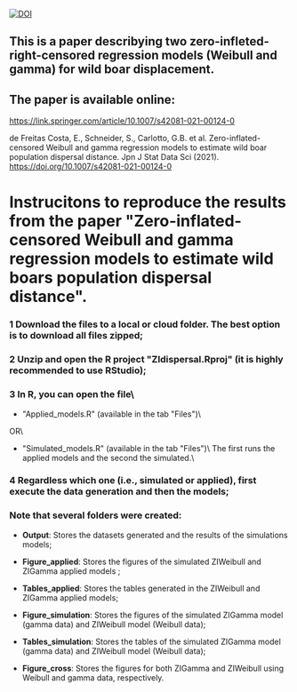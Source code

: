 [![DOI](https://zenodo.org/badge/DOI/10.1007/s42081-021-00124-0.svg)](https://link.springer.com/article/10.1007/s42081-021-00124-0)



## This is a paper describying two zero-infleted-right-censored regression models (Weibull and gamma) for wild boar displacement.

## The paper is available online:

https://link.springer.com/article/10.1007/s42081-021-00124-0

de Freitas Costa, E., Schneider, S., Carlotto, G.B. et al. Zero-inflated-censored Weibull and gamma regression models to estimate wild boar population dispersal distance. Jpn J Stat Data Sci (2021). https://doi.org/10.1007/s42081-021-00124-0



# Instrucitons to reproduce the results from the paper "Zero-inflated-censored Weibull and gamma regression models to estimate wild boars population dispersal distance".




### 1 Download the files to a local or cloud folder. The best option is to download all files zipped;

### 2 Unzip and open the R project "ZIdispersal.Rproj" (it is highly recommended to use RStudio);

### 3 In R, you can open the file\ 

  + "Applied_models.R" (available in the tab "Files")\ 
  
  OR\ 
  
  + "Simulated_models.R" (available in the tab "Files")\ The first runs the applied models and the second the simulated.\ 

### 4 Regardless which one (i.e., simulated or applied), first execute the data generation and then the models;

### Note that several folders were created:
  - **Output**: Stores the datasets generated and the results of the simulations models;
  
  - **Figure_applied**: Stores the figures of the simulated ZIWeibull and ZIGamma applied models ;
  
  - **Tables_applied**: Stores the tables generated in the ZIWeibull and ZIGamma applied models;
  
  - **Figure_simulation**: Stores the figures of the simulated ZIGamma model (gamma data) and ZIWeibull model (Weibull data);
  
  - **Tables_simulation**: Stores the tables of the simulated ZIGamma model (gamma data) and ZIWeibull model (Weibull data);
  
  - **Figure_cross**: Stores the figures for both ZIGamma and ZIWeibull using Weibull and gamma data, respectively.
